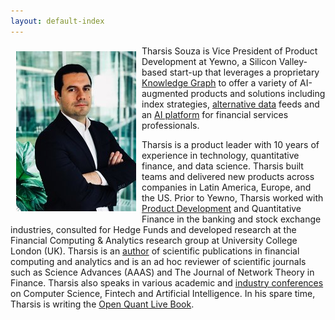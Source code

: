 ```yaml
---
layout: default-index
---
```


<img style="width=305px;height=445px;float:left;padding:9px;"
src="/image/p1.jpeg" alt="profile picture" width="192" height="256">

Tharsis Souza is Vice President of Product Development at Yewno, a Silicon Valley-based start-up that leverages a proprietary [Knowledge Graph](https://www.yewno.com/about/) to offer a variety of AI-augmented products and solutions including index strategies, [alternative data](https://finance.yewno.com/data-packages) feeds and an [AI platform](https://www.yewno.com/edge) for financial services professionals. 

Tharsis is a product leader with 10 years of experience in technology, quantitative finance, and data science. Tharsis built teams and delivered new products across companies in Latin America, Europe, and the US. Prior to Yewno, Tharsis worked with [Product Development](https://www.souzatharsis.com/Experience/) and Quantitative Finance in the banking and stock exchange industries, consulted for Hedge Funds and developed research at the Financial Computing & Analytics research group at University College London (UK). Tharsis is an [author](https://www.souzatharsis.com/Research/) of scientific publications in financial computing and analytics and is an ad hoc reviewer of scientific journals such as Science Advances (AAAS) and The Journal of Network Theory in Finance. Tharsis also speaks in various academic and [industry conferences](https://www.souzatharsis.com/Talks/) on Computer Science, Fintech and Artificial Intelligence. In his spare time, Tharsis is writing the [Open Quant Live Book](http://www.openquants.com).




